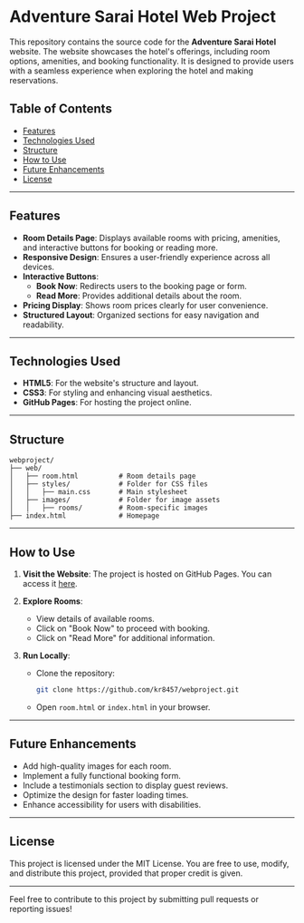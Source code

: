 # Adventure Sarai Hotel Web Project

This repository contains the source code for the **Adventure Sarai Hotel** website. The website showcases the hotel's offerings, including room options, amenities, and booking functionality. It is designed to provide users with a seamless experience when exploring the hotel and making reservations.

## Table of Contents
- [Features](#features)
- [Technologies Used](#technologies-used)
- [Structure](#structure)
- [How to Use](#how-to-use)
- [Future Enhancements](#future-enhancements)
- [License](#license)

---

## Features
- **Room Details Page**: Displays available rooms with pricing, amenities, and interactive buttons for booking or reading more.
- **Responsive Design**: Ensures a user-friendly experience across all devices.
- **Interactive Buttons**:
  - **Book Now**: Redirects users to the booking page or form.
  - **Read More**: Provides additional details about the room.
- **Pricing Display**: Shows room prices clearly for user convenience.
- **Structured Layout**: Organized sections for easy navigation and readability.

---

## Technologies Used
- **HTML5**: For the website's structure and layout.
- **CSS3**: For styling and enhancing visual aesthetics.
- **GitHub Pages**: For hosting the project online.

---

## Structure
```
webproject/
├── web/
│   ├── room.html          # Room details page
│   ├── styles/            # Folder for CSS files
│   │   ├── main.css       # Main stylesheet
│   ├── images/            # Folder for image assets
│   │   ├── rooms/         # Room-specific images
├── index.html             # Homepage
```

---

## How to Use
1. **Visit the Website**:
   The project is hosted on GitHub Pages. You can access it [here](https://kr8457.github.io/webproject/web/room.html).

2. **Explore Rooms**:
   - View details of available rooms.
   - Click on "Book Now" to proceed with booking.
   - Click on "Read More" for additional information.

3. **Run Locally**:
   - Clone the repository:
     ```bash
     git clone https://github.com/kr8457/webproject.git
     ```
   - Open `room.html` or `index.html` in your browser.

---

## Future Enhancements
- Add high-quality images for each room.
- Implement a fully functional booking form.
- Include a testimonials section to display guest reviews.
- Optimize the design for faster loading times.
- Enhance accessibility for users with disabilities.

---

## License
This project is licensed under the MIT License. You are free to use, modify, and distribute this project, provided that proper credit is given.

---

Feel free to contribute to this project by submitting pull requests or reporting issues!

